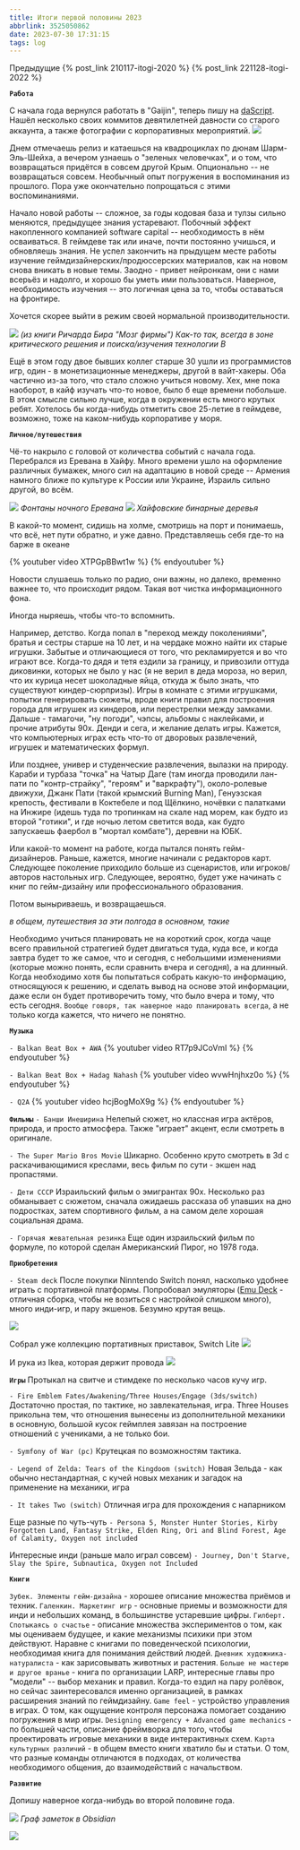 ```yaml
---
title: Итоги первой половины 2023
abbrlink: 3525050862
date: 2023-07-30 17:31:15
tags: log
---
```


Предыдущие
{% post_link 210117-itogi-2020 %}
{% post_link 221128-itogi-2022 %}

**`Работа`**

С начала года вернулся работать в "Gaijin", теперь пишу на [daScript](https://spiiin.github.io/tags/dascript/). Нашёл несколько своих коммитов девятилетней давности со старого аккаунта, а также фотографии с корпоративных мероприятий.
![](230730-itogi-2023-1/egypt_small.png)

Днем отмечаешь релиз и катаешься на квадроциклах по дюнам Шарм-Эль-Шейха, а вечером узнаешь о "зеленых человечках", и о том, что возвращаться придётся в совсем другой Крым. Опционально -- не возвращаться совсем. Необычный опыт погружения в воспоминания из прошлого. Пора уже окончательно попрощаться с этими воспоминаниями.

Начало новой работы -- сложное, за годы кодовая база и тулзы сильно меняются, предыдущее знания устаревают. Побочный эффект накопленного компанией software capital -- необходимость в нём осваиваться. В геймдеве так или иначе, почти постоянно учишься, и обновляешь знания. Не успел закончить на прыдущем месте работы изучение геймдизайнерских/продюссерских материалов, как на новом снова вникать в новые темы. Заодно - привет нейронкам, они с нами всерьёз и надолго, и хорошо бы уметь ими пользоваться. Наверное, необходимость изучения -- это логичная цена за то, чтобы оставаться на фронтире.

Хочется скорее выйти в режим своей нормальной производительности.

![](230730-itogi-2023-1/krit_ai.png)
*(из книги Ричарда Бира "Мозг фирмы") Как-то так, всегда в зоне критического решения и поиска/изучения технологии B*

Ещё в этом году двое бывших коллег старше 30 ушли из программистов игр, один - в монетизационные менеджеры, другой в вайт-хакеры. Оба частично из-за того, что стало сложно учиться новому. Хех, мне пока наоборот, в кайф изучать что-то новое, было б еще времени побольше. В этом смысле сильно лучше, когда в окружении есть много крутых ребят. Хотелось бы когда-нибудь отметить свое 25-летие в геймдеве, возможно, тоже на каком-нибудь корпоративе у моря.

**`Личное/путешествия`**

Чё-то накрыло с головой от количества событий с начала года. Перебрался из Еревана в Хайфу. Много времени ушло на оформление различных бумажек, много сил на адаптацию в новой среде -- Армения намного ближе по культуре к России или Украине, Израиль сильно другой, во всём.

![](230730-itogi-2023-1/yerevan_small.png)
*Фонтаны ночного Еревана*
![](230730-itogi-2023-1/tree_small.png)
*Хайфовские бинарные деревья*


В какой-то момент, сидишь на холме, смотришь на порт и понимаешь, что всё, нет пути обратно, и уже давно. Представляешь себя где-то на барже в океане

{% youtuber video XTPGpBBwt1w %}
{% endyoutuber %}

Новости слушаешь только по радио, они важны, но далеко, временно важнее то, что происходит рядом. Такая вот чистка информационного фона.

Иногда ныряешь, чтобы что-то вспомнить.

Например, детство. Когда попал в "переход между поколениями", братья и сестры старше на 10 лет, и на чердаке можно найти их старые игрушки. Забытые и отличающиеся от того, что рекламируется и во что играют все. Когда-то дядя и тетя ездили за границу, и привозили оттуда диковинки, которых не было у нас (я не верил в деда мороза, но верил, что их курица несет шоколадные яйца, откуда ж было знать, что существуют киндер-сюрпризы). Игры в комнате с этими игрушками, попытки генерировать сюжеты, вроде книги правил для построения города для игрушек из киндеров, или перестрелки между замками. Дальше - тамагочи, "ну погоди", чэпсы, альбомы с наклейками, и прочие атрибуты 90х. Денди и сега, и желание делать игры. Кажется, что компьютерных играх есть что-то от дворовых развлечений, игрушек и математических формул.

Или позднее, универ и студенческие развлечения, вылазки на природу. Караби и турбаза "точка" на Чатыр Даге (там иногда проводили лан-пати по "контр-страйку", "героям" и "варкрафту"), около-ролевые движухи, Джанк Пати (такой крымский Burning Man), Генуэзская крепость, фестивали в Коктебеле и под Щёлкино, ночёвки с палатками на Инжире (идешь туда по тропинкам на скале над морем, как будто из второй "готики", и где ночью летом светится вода, как будто запускаешь фаербол в "мортал комбате"),  деревни на ЮБК.

Или какой-то момент на работе, когда пытался понять гейм-дизайнеров. Раньше, кажется, многие начинали с редакторов карт. Следующее поколение приходило больше из сценаристов, или игроков/авторов настольных игр. Следующее, вероятно, будет уже начинать с книг по гейм-дизайну или профессионального образования.

Потом выныриваешь, и возвращаешься.

*в общем, путешествия за эти полгода в основном, такие*

Необходимо учиться планировать не на короткий срок, когда чаще всего правильной стратегией будет двигаться туда, куда все, и когда завтра будет то же самое, что и сегодня, с небольшими изменениями (которые можно понять, если сравнить вчера и сегодня), а на длинный. Когда необходимо хотя бы попытаться собрать какую-то информацию, относящуюся к решению, и сделать вывод на основе этой информации, даже если он будет противоречить тому, что было вчера и тому, что есть сегодня. `Вообще говоря, так наверное надо планировать всегда`, а не только когда кажется, что ничего не понятно.

**`Музыка`**

`- Balkan Beat Box + AWA`
{% youtuber video RT7p9JCoVmI %}
{% endyoutuber %}

`- Balkan Beat Box + Hadag Nahash`
{% youtuber video wvwHnjhxz0o %}
{% endyoutuber %}

`- Q2A`
{% youtuber video hcjBogMoX9g %}
{% endyoutuber %}


**`Фильмы`**
`- Банши Инеширина`
Нелепый сюжет, но классная игра актёров, природа, и просто атмосфера. Также "играет" акцент, если смотреть в оригинале.

`- The Super Mario Bros Movie`
Шикарно. Особенно круто смотреть в 3d с раскачивающимися креслами, весь фильм по сути - экшен над пропастями.

`- Дети СССР`
Израильский фильм о эмигрантах 90х. Несколько раз обманывает с сюжетом, сначала ожидаешь рассказа об упавших на дно подростках, затем спортивного фильм, а на самом деле хорошая социальная драма.

`- Горячая жевательная резинка`
Еще один израильский фильм по формуле, по которой сделан Американский Пирог, но 1978 года.

**`Приобретения`**

`- Steam deck`
После покупки Ninntendo Switch понял, насколько удобнее играть с портативной платформы. Попробовал эмуляторы ([Emu Deck](https://www.emudeck.com/) - отличная сборка, чтобы не возиться с настройкой слишком много), много инди-игр, и пару экшенов. Безумно крутая вещь.

![](230730-itogi-2023-1/steamdeck_small.png)

Собрал уже коллекцию портативных приставок, Switch Lite
![](230730-itogi-2023-1/switch_lite_small.png)

И рука из Ikea, которая держит провода
![](230730-itogi-2023-1/hand_small.png)

**`Игры`**
Протыкал на свитче и стимдеке по несколько часов кучу игр.

`- Fire Emblem Fates/Awakening/Three Houses/Engage (3ds/switch)`
Достаточно простая, по тактике, но завлекательная, игра. Three Houses прикольна тем, что отношения вынесены из дополнительной механики в основную, большой кусок геймплея завязан на построение отношений с учениками, а не только бои.

`- Symfony of War (pc)`
Крутецкая по возможностям тактика.

`- Legend of Zelda: Tears of the Kingdoom (switch)`
Новая Зельда - как обычно нестандартная, с кучей новых механик и загадок на применение на механики, игра

`- It takes Two (switch)`
Отличная игра для прохождения с напарником

Еще разные по чуть-чуть
`- Persona 5, Monster Hunter Stories, Kirby Forgotten Land, Fantasy Strike, Elden Ring, Ori and Blind Forest, Age of Calamity, Oxygen not included`

Интересные инди (раньше мало играл совсем)
`- Journey, Don't Starve, Slay the Spire, Subnautica, Oxygen not Included`

**`Книги`**

`Зубек. Элементы гейм-дизайна` - хорошее описание множества приёмов и техник.
`Галенкин. Маркетинг игр` - основные приемы и возможности для инди и небольших команд, в большинстве устаревшие цифры.
`Гилберт. Спотыкаясь о счастье` - описание множества экспериментов о том, как мы оцениваем будущее, и какие механизмы психики при этом действуют. Наравне с книгами по поведенческой психологии, необходимая книга для понимания действий людей.
`Дневник художника-натуралиста` - как зарисовывать животных и растения.
`Больше не мастерю и другое вранье` - книга по организации LARP, интересные главы про "модели" -- выбор механик и правил. Когда-то ездил на пару ролёвок, но сейчас заинтересовался именно организацией, в рамках расширения знаний по геймдизайну.
`Game feel` - устройство управления в играх. О том, как ощущение контроля персонажа помогает созданию погружения в мир игры.
`Designing emergency + Advanced game mechanics` - по большей части, описание фреймворка для того, чтобы проектировать игровые механики в виде интерактивных схем.
`Карта культурных различий` - в общем вместо книги хватило бы и статьи. О том, что разные команды отличаются в подходах, от количества необходимого общения, до взаимодействий с начальством.

**`Развитие`**

Допишу наверное когда-нибудь во второй половине года.

![](230730-itogi-2023-1/obsidian_2_small.png)
*Граф заметок в Obsidian*

![](230730-itogi-2023-1/foxy.jpg)

